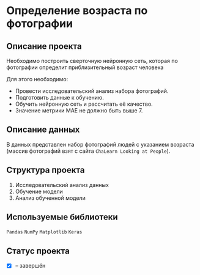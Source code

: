 # Определение возраста по фотографии

## Описание проекта
Необходимо построить сверточную нейронную сеть, которая по фотографии определит приблизительный возраст человека

Для этого необходимо:

* Провести исследовательский анализ набора фотографий.  
* Подготовить данные к обучению.  
* Обучить нейронную сеть и рассчитать её качество.  
* Значение метрики MAE не должно быть выше 7.

## Описание данных
В данных представлен набор фотографий людей с указанием возраста (массив фотографий взят с сайта `ChaLearn Looking at People`).

## Структура проекта
1. Исследовательский анализ данных  
2. Обучение модели  
3. Анализ обученной модели  

## Используемые библиотеки
`Pandas` `NumPy` `Matplotlib` `Keras`

## Статус проекта
- [x] – завершён